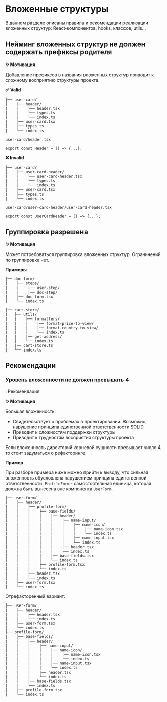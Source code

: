# Вложенные структуры

В данном разделе описаны правила и рекомендации реализации вложенных структур: React-компонентов, hooks, классов, utils...

## Нейминг вложенных структур не должен содержать префиксы родителя

**✨ Мотивация**

Добавление префиксов в названия вложенных структур приводит к сложному восприятию структуры проекта.

**✅ Valid**

```
├── user-card/
|    ├── header/
|    |    └── header.tsx
|    |    └── types.ts
|    |    └── index.ts
|    ├── user-card.tsx
|    ├── types.ts
|    └── index.ts
```

```user-card/header.tsx```

```tsx
export const Header = () => {...};
```

**❌ Invalid**

```
├── user-card/
|    ├── user-card-header/
|    |    └── user-card-header.tsx
|    |    └── types.ts
|    |    └── index.ts
|    ├── user-card.tsx
|    ├── types.ts
|    └── index.ts
```

```user-card/user-card-header/user-card-header.tsx```

```tsx
export const UserCardHeader = () => {...};
```

## Группировка разрешена

**✨ Мотивация**

Может потребоваться группировка вложенных структур.
Ограничений по группировке нет.

**Примеры**

```
├── doc-form/
|    ├── steps/
|    |    |── user-step/
|    |    |── doc-step/
|    ├── doc-form.tsx
|    └── index.ts
```

```
├── cart-store/
|   ├── utils/
|   |    ├── formatters/
|   |    |    |── format-price-to-view/
|   |    |    |── format-country-to-view/
|   |    |    └── index.ts
|   |    |── get-address/
|   |    └── index.ts
|   |── cart-store.ts
|   └── index.ts
```

## Рекомендации

### Уровень вложенности не должен превышать 4

ℹ️ Рекомендация

**✨ Мотивация**

Большая вложенность:

- Свидетельствует о проблемах в проектировании. Возможно, нарушение принципа единственной ответственности SOLID
- Приводит к сложностям поддержки структуры
- Приводит к трудностям восприятия структуры проекта

Если вложенность директорий корневой сущности превышает число 4, то стоит задуматься о рефакторинге.

**Пример**

При разборе примера ниже можно прийти к выводу, что сильная вложенность обусловлена нарушением принципа единственной ответственности:
```ProfileForm``` - самостоятельная единица, которая должна быть вынесена вне компонента ```UserForm```.

```
├── user-form/
|    ├── header/
|    |    ├── profile-form/
|    |    |    ├── base-fields/
|    |    |    |    |── header/
|    |    |    |    |    |── name-input/
|    |    |    |    |    |    |── name-icon/
|    |    |    |    |    |    |    |── name-icon.tsx
|    |    |    |    |    |    |    └── index.ts
|    |    |    |    |    |    |── name-input.tsx
|    |    |    |    |    |    └── index.ts
|    |    |    |    |    |── header.tsx
|    |    |    |    |    └── index.ts
|    |    |    |    |── base-fields.tsx
|    |    |    |    └── index.ts
|    |    |    ├── profile-form.tsx
|    |    |    └── index.ts
|    |    ├── header.tsx
|    |    └── index.ts
|    ├── user-form.tsx
|    └── index.ts
```

Отрефакторенный вариант:

```
├── user-form/
|    ├── header/
|    |    ├── header.tsx
|    |    └── index.ts
|    ├── user-form.tsx
|    └── index.ts
├── profile-form/
|    ├── base-fields/
|    |    |── header/
|    |    |    |── name-input/
|    |    |    |    |── name-icon/
|    |    |    |    |    |── name-icon.tsx
|    |    |    |    |    └── index.ts
|    |    |    |    |── name-input.tsx
|    |    |    |    └── index.ts
|    |    |    |── header.tsx
|    |    |    └── index.ts
|    |    |── base-fields.tsx
|    |    └── index.ts
|    ├── profile-form.tsx
|    └── index.ts
```
